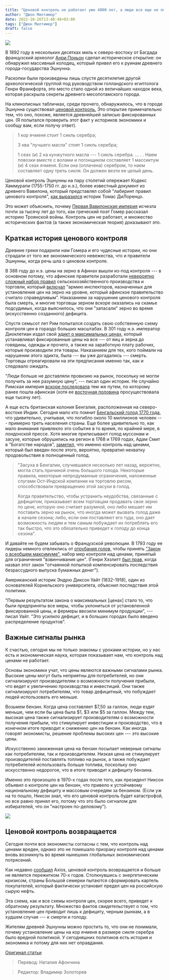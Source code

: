 ```yaml
---
title: "Ценовой контроль не работает уже 4000 лет, а люди все еще не поняли этого"
author: "Джон Милтимор"
date: 2022-10-26T13:40:48+03:00
tags: ["Джон Милтимор"]
draft: false
---
```


![](https://fee.org/media/42101/price-controls-history.jpg?anchor=center&mode=crop&width=900&format=webp&rnd=133074511500000000)

В 1892 году в нескольких десятках миль к северо-востоку от Багдада французский археолог [Анри Поньон](https://en.wikipedia.org/wiki/Henri_Pognon) сделал историческое открытие: он обнаружил массивный колодец, который привел его к руинам древнего города-государства Эшнунна.

Раскопки были произведены лишь спустя десятилетия другой археологической группой под руководством голландского египтолога Генри Франкфорта, это место стало одной из величайших находок века, которая раскрыла секреты древнего месопотамского города.

На клинописных табличках, среди прочего, обнаружилось, что в городе Эшнунна существовал [ценовой контроль.](https://fee.org/resources/id-push-the-button/) Это открытие примечательно тем, что оно, похоже, является древнейшей записью фиксированных цен. (Я попытался проверить этот факт у историков экономики и сообщу вам, если получу ответ).

> 1 кор ячменя стоит 1 сикль серебра;
>
> 3 ква "лучшего масла" стоят 1 сикль серебра;
>
> 1 сеах (и) 2 ка кунжутного масла --- 1 сикль серебра. ... . . Наем повозки вместе с волами и погонщиком составляет 1 массиктум (и) 4 сеах ячменя. Если она (оплачена) серебром, то наем составляет одну треть сикля. Он должен везти ее целый день.

Ценовой контроль Эшнунны на пару столетий опережает Кодекс Хаммурапи (1755-1750 гг. до н.э.), более известный документ из древнего Вавилона, который представлял собой "лабиринт правил ценового контроля", [как выразился](https://mises.org/library/four-thousand-years-price-control) историк Томас ДиЛоренцо.

Это может объяснить, почему [Первая Вавилонская империя](https://en.wikipedia.org/wiki/Old_Babylonian_Empire) исчезла почти за тысячу лет до того, как греческий поэт Гомер рассказал историю Троянской войны. Контроль цен не работает, и множество исторических фактов (а также экономическая теория) доказывают это.

## Краткая история ценового контроля

Древние греки подарили нам Гомера и его чудесные истории, но они страдали от того же экономического невежества, что и правители Эшнунны, когда речь шла о ценовом контроле.

В 388 году до н.э. цены на зерно в Афинах вышли из-под контроля --- в основном потому, что афинские правители разработали [невероятно сложный набор правил](https://www.justice.gov/atr/cold-case-files-athenian-grain-merchants-386-bc) сельскохозяйственного производства и торговли, который [включал](https://mises.org/library/four-thousand-years-price-control) "армию инспекторов, назначенных для установления цен на зерно на уровне, который афинское правительство считало справедливым". Наказанием за нарушение ценового контроля была смерть, и многие торговцы зерном вскоре оказались на скамье подсудимых, когда выяснилось, что они "запасали" зерно во время (искусственно созданного) дефицита.

Спустя семьсот лет Рим попытался создать свою собственную схему контроля цен в гораздо больших масштабах. В 301 году н.э. император Диоклетиан издал свой [эдикт о максимальных ценах,](https://en.wikipedia.org/wiki/Edict_on_Maximum_Prices) который устанавливал фиксированные цены на все --- от яиц и зерна до говядины, одежды и прочего, а также на заработную плату рабочих, которые производили эти товары. Наказанием для тех, кого поймали на нарушении этого эдикта, была --- вы уже догадались --- смерть. Торговцы отреагировали на эти предписания именно так, как и следовало ожидать.

"Люди больше не доставляли провизию на рынок, поскольку не могли получить за нее разумную цену", --- писал один историк. Не случайно Римская империя [вскоре последовала](https://fee.org/articles/how-roman-central-planners-destroyed-their-economy/) тем же путем, по которому ранее пошла афинская (хотя ее [восточная половина](https://www.britannica.com/place/Byzantine-Empire) просуществовала еще тысячу лет).

А еще есть британская колония Бенгалия, расположенная на северо-востоке Индии. Сегодня мало кто помнит [Бенгальский голод 1770 года](https://en.wikipedia.org/wiki/Great_Bengal_famine_of_1770), что удивительно, учитывая, что погибло около 10 миллионов человек --- примерно треть населения страны. Еще более удивительно то, как мало внимания привлекло это событие в то время, по крайней мере, в лондонской прессе. Хотя многие приписывают голод муссонам и засухе, которые обрушились на регион в 1768 и 1769 годах, Адам Смит в "Богатстве народов", [заметил,](https://englishlanguageandhistory.com/?id=adam-smith-bengal-famine&tt=history-indian) что именно контроль над ценами, который был введен после этого, вероятно, превратил нехватку продовольствия в полноценный голод.

> "Засуха в Бенгалии, случившаяся несколько лет назад, вероятно, могла стать причиной очень большого голода. Некоторые правила, некоторые непродуманные ограничения, наложенные слугами Ост-Индской компании на торговлю рисом, способствовали превращению этой засухи в голод.
> 
> Когда правительство, чтобы устранить неудобства, связанные с дефицитом, приказывает всем торговцам продавать свое зерно по цене, которую оно считает разумной, оно либо мешает им поставить зерно на рынок, что иногда может вызвать голод даже в начале сезона; либо, если они поставляют его туда, оно дает возможность людям и тем самым побуждает их потреблять его так быстро, что это обязательно приведет к голоду до конца сезона".

И давайте не будем забывать о Французской революции. В 1793 году ее лидеры немного отвлеклись от [отрубания голов,](https://www.livescience.com/reign-of-terror.html#:~:text=What%20caused%20the%20Reign%20of,by%20guillotine%20in%20January%201793.) чтобы принять ["Закон о всеобщем максимуме",](https://en.wikipedia.org/wiki/General_Maximum#:~:text=The%20Law%20of%20the%20General,food%20to%20the%20French%20capital.) набор мер контроля над ценами, принятый для ограничения "взвинчивания цен". (Генри Хэзлитт [был прав,](https://mises.org/wire/4000-years-price-control) когда назвал этот закон "отчаянной попыткой компенсировать последствия безрассудного выпуска бумажных денег").

Американский историк Эндрю Диксон Уайт (1832-1918), один из основателей Корнельского университета, объяснил последствия этой политики.

"Первым результатом закона о максимальных [ценах] стало то, что были предприняты все меры, чтобы уклониться от установленной фиксированной цены, и фермеры ввозили минимум продукции", --- писал Уайт. "Это усилило дефицит, и в больших городах было введено распределение продуктов".

## Важные сигналы рынка

К счастью, сегодня мы не только знакомы с уроками истории, но у нас есть и экономическая наука, которая показывает нам, что контроль над ценами не работает.

Основы экономики учат, что цены являются важными сигналами рынка. Высокие цены могут быть неприятны для потребителей, но они сигнализируют производителям о возможности получения прибыли, что ведет к увеличению производства и инвестиций. Они также сигнализируют потребителям, что товар дефицитный, что побуждает людей использовать его меньше.

Возьмем бензин. Когда цена составляет $7,50 за галлон, люди ездят меньше, чем если бы цена была $1, $3 или $5 за галлон. Между тем, высокая цена также сигнализирует производителям о возможности получения прибыли, что стимулирует инвестиции и производство, что в конечном итоге приводит к снижению цен на бензин. Как иногда говорят экономисты, решение проблемы высоких цен --- это высокие цены.

Искусственно заниженная цена на бензин посылает неверные сигналы как потребителям, так и производителям. Низкая цена не стимулирует производителей поставлять топливо на рынок, а также побуждает потребителей использовать больше топлива, поскольку оно искусственно недорогое, что в итоге приводит к дефициту бензина.

Именно это произошло в 1970-х годах после того, как президент Никсон объявил о контроле цен на бензин, что привело к устойчивому национальному дефициту и массовым очередям за бензином. (Если уж на то пошло, Никсон знал, что его ценовой контроль будет катастрофой, но все равно принял его, потому что это было сигналом для избирателей, что он "настроен по-деловому").

**![](https://lh5.googleusercontent.com/R0X1L8QkAGTlGHu7BZfsBMNnVTmx8LcjgHPMqf7mBxWmf7iUzreBwESfScf4lxILfkUKAHMBaIiWOt3-CDUuDEjJsY_Es2w-SvbWug_g6oHyhKnQR3fPzmAH3UUMpVVPvU-2G5JgZHXAEP9kllmLteRqp9RkfEgv3ln9cGoJIRHP6pjVUDkCyHzq_A)**

## Ценовой контроль возвращается

Сегодня почти все экономисты согласны с тем, что контроль над ценами вреден, однако это не помешало призраку контроля над ценами вновь возникнуть во время нынешних глобальных экономических потрясений.

Как недавно [сообщил](https://www.axios.com/2022/09/06/no-longer-a-1970s-relic-price-controls-are-back?utm_source=newsletter&utm_medium=email&utm_campaign=newsletter_axiosmarkets&stream=business) Axios, ценовой контроль возвращается и больше не является пережитком 70-х годов. Столкнувшись с энергетическим кризисом, страны Большой семерки пытаются сформировать картель покупателей, который фактически установит предел цен на российскую сырую нефть.

Эта схема, как и все схемы контроля цен, скорее всего, приведет к обратному результату. Множество фактов свидетельствует о том, что установление цен приводит лишь к дефициту, черным рынкам, а в худшем случае --- к смерти и голоду.

Жителям древней Эшнунны можно простить то, что они не понимали, почему установление цены на кор ячменя в размере сикля серебра было вредной политикой. У сегодняшних политиков есть история и экономика и потому для них нет оправдания.

[Оригинал статьи](https://fee.org/articles/price-controls-have-failed-for-4-000-years-and-humans-still-haven-t-learned/)

> Перевод: Наталия Афончина

> Редактор: Владимир Золоторев